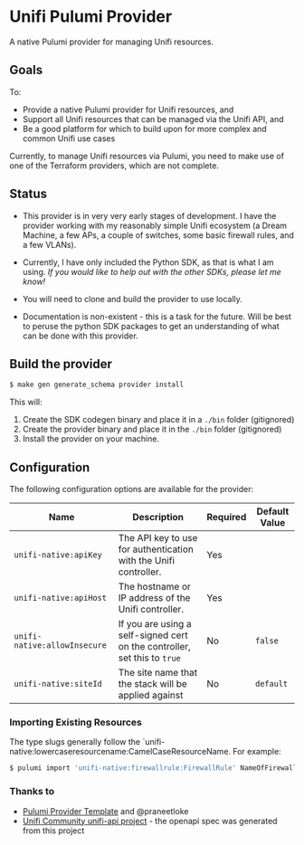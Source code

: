 # Unifi Pulumi Provider

A native Pulumi provider for managing Unifi resources.

## Goals

To:

- Provide a native Pulumi provider for Unifi resources, and
- Support all Unifi resources that can be managed via the Unifi API, and
- Be a good platform for which to build upon for more complex and common Unifi use cases

Currently, to manage Unifi resources via Pulumi, you need to make use of one of the Terraform providers, which are not complete.


## Status

- This provider is in very very early stages of development. I have the provider working with my reasonably simple Unifi ecosystem
(a Dream Machine, a few APs, a couple of switches, some basic firewall rules, and a few VLANs).

- Currently, I have only included the Python SDK, as that is what I am using. _If you would like to help out with the other SDKs, please let me know!_

- You will need to clone and build the provider to use locally. 

- Documentation is non-existent - this is a task for the future. Will be best to peruse the python SDK packages to get an understanding of what can be done with this provider.


## Build the provider 

```bash
$ make gen generate_schema provider install
```

This will:

1. Create the SDK codegen binary and place it in a `./bin` folder (gitignored)
2. Create the provider binary and place it in the `./bin` folder (gitignored)
4. Install the provider on your machine.


## Configuration

The following configuration options are available for the provider:

| Name                          | Description                                                               | Required | Default Value |
|-------------------------------|---------------------------------------------------------------------------|----------|---------------|
| `unifi-native:apiKey`         | The API key to use for authentication with the Unifi controller.          | Yes      |               |
| `unifi-native:apiHost`        | The hostname or IP address of the Unifi controller.                       | Yes      |               |
| `unifi-native:allowInsecure ` | If you are using a self-signed cert on the controller, set this to `true` | No       | `false`       |
| `unifi-native:siteId`         | The site name that the stack will be applied against                      | No       | `default`     |



### Importing Existing Resources

The type slugs generally follow the `unifi-native:lowercaseresourcename:CamelCaseResourceName. For example:

```bash
$ pulumi import 'unifi-native:firewallrule:FirewallRule' NameOfFirewallRule 'LONGID'
```


### Thanks to

- [Pulumi Provider Template](https://github.com/cloudy-sky-software/pulumi-provider-template) and @praneetloke
- [Unifi Community unifi-api project](https://github.com/ubiquiti-community/unifi-api/) - the openapi spec was generated from this project